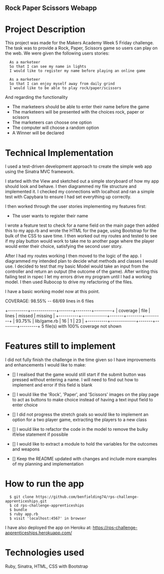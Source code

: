 ## Rock Paper Scissors Webapp

# Project Description

This project was made for the Makers Academy Week 5 Friday challenge. The task was to provide a Rock, Paper, Scissors game so users can play on the web. We were given the following users stories:
```
  As a marketeer
  So that I can see my name in lights
  I would like to register my name before playing an online game

  As a marketeer
  So that I can enjoy myself away from daily grind
  I would like to be able to play rock/paper/scissors
  ```

And regarding the functionality
* The marketeers should be able to enter their name before the game
* The marketeers will be presented with the choices rock, paper or scissors
* The marketeers can choose one option
* The computer will choose a random option
* A Winner will be declared

# Technical Implementation

I used a test-driven development approach to create the simple web app using the Sinatra MVC framework.

I started with the View and sketched out a simple storyboard of how my app should look and behave. I then diagrammed my file structure and implemented it. I checked my connections with localhost and ran a simple test with Capybara to ensure I had set everything up correctly.

I then worked through the user stories implementing my features first:
* The user wants to register their name 

I wrote a feature test to check for a name field on the main page then added this to my app.rb and wrote the HTML for the page, using Bootstrap for the bulk of the CSS to save time. I then worked out my routes and tested to see if my play button would work to take me to another page where the player would enter their choice, satisfying the second user story.

After I had my routes working I then moved to the logic of the app. I diagrammed my intended plan to decide what methods and classes I would use. I decided to test that my basic Model would take an input from the controller and return an output (the outcome of the game). After writing this failing test in rspec I let my errors drive my program until I had a working model. I then used Rubocop to drive my refactoring of the files.

I have a basic working model now at this point.

COVERAGE:  98.55% -- 68/69 lines in 6 files

+----------+-------------+-------+--------+---------+
| coverage | file        | lines | missed | missing |
+----------+-------------+-------+--------+---------+
|  93.75%  | lib/game.rb | 16    | 1      | 23      |
+----------+-------------+-------+--------+---------+
5 file(s) with 100% coverage not shown


# Features still to implement

I did not fully finish the challenge in the time given so I have improvements and enhancements I would like to make:
- [] I realised that the game would still start if the submit button was pressed without entering a name. I will need to find out how to implement and error if this field is blank

- [] I would like the 'Rock', 'Paper', and 'Scissors' images on the play page to act as buttons to make choice instead of having a text input field to enter choice

- [] I did not progress the stretch goals so would like to implement an option for a two player game, extracting the players to a new class

- [] I would like to refactor the code in the model to remove the bulky if/else statement if possible

- [] I would like to extract a module to hold the variables for the outcomes and weapons

- [] Keep the README updated with changes and include more examples of my planning and implementation


# How to run the app

```
  $ git clone https://github.com/benfielding74/rps-challenge-apprenticeships.git
  $ cd rps-challenge-apprenticeships
  $ bundle
  $ ruby app.rb
  $ visit 'localhost:4567' in browser
  ```
I have also deployed the app on Heroku at:
https://rps-challenge-apprenticeships.herokuapp.com/

# Technologies used

Ruby, Sinatra, HTML, CSS with Bootstrap





